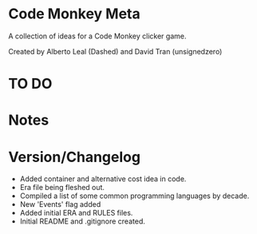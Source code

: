 # Code Monkey Meta #

A collection of ideas for a Code Monkey clicker game.

Created by Alberto Leal (Dashed) and David Tran (unsignedzero)

# TO DO #

# Notes #

# Version/Changelog #

* Added container and alternative cost idea in code.
* Era file being fleshed out.
* Compiled a list of some common programming languages by decade.
* New 'Events' flag added
* Added initial ERA and RULES files.
* Initial README and .gitignore created.
